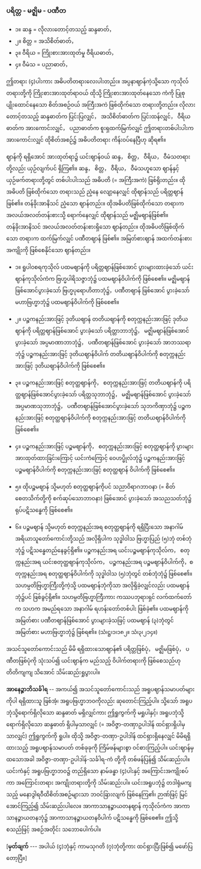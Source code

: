### ပရိတ္တ - မဇ္ဈိမ - ပဏီတ

- ၁။ ဆန္ဒ = လိုလားတောင့်တသည့် ဆန္ဒဓာတ်，
- ၂။ စိတ္တ = အသိစိတ်ဓာတ်，
- ၃။ ဝီရိယ = ကြိုးစားအားထုတ်မှု ဝီရိယဓာတ်，
- ၄။ ဝီမံသ = ပညာဓာတ်，

ဤတရား (၄)ပါးကား အဓိပတိတရားလေးပါးတည်း။ 
အပ္ပနာဈာန်ကဲ့သို့သော ကုသိုလ်တရားတို့ကို ကြိုးစားအားထုတ်ရာဝယ် ထိုသို့ ကြိုးစားအားထုတ်နေသော ကံကို ပြုစုပျိုးထောင်နေသော စိတ်အစဉ်ဝယ် အကြီးအကဲ ဖြစ်ထိုက်သော တရားတို့တည်း။ 
လိုလားတောင့်တသည့် ဆန္ဒဓာတ်က ပြင်းပြလျှင်， အသိစိတ်ဓာတ်က ပြင်းထန်လျှင်， ဝီရိယဓာတ်က အားကောင်းလျှင်， ပညာဓာတ်က စူးရှထက်မြက်လျှင် ဤတရားတစ်ပါးပါးက အားကောင်းလျှင် ထိုစိတ်အစဉ်၌ အဓိပတိတရား ကိန်းဝပ်နေပြီဟု ဆိုရ၏။

ဈာန်ကို ရရှိအောင် အားထုတ်ရာ၌ ယင်းဈာန်ဝယ် ဆန္ဒ， စိတ္တ， ဝီရိယ， ဝီမံသတရားတို့လည်း ယှဉ်လျက်ပင် ရှိကြ၏။ 
ဆန္ဒ， စိတ္တ， ဝီရိယ， ဝီမံသဟူသော ဈာန်နှင့်ယှဉ်ဖက်တရားတို့တွင် တစ်ပါးပါးသည် အဓိပတိ (= အကြီးအကဲ) ဖြစ်ရိုးတည်း။ 
ထိုအဓိပတိ ဖြစ်ထိုက်သော တရားသည် ညံ့နေ လျော့နေလျှင် ထိုဈာန်သည် ပရိတ္တဈာန် ဖြစ်၏။ တန်ခိုးအာနိသင် ညံ့သော ဈာန်တည်း။ 
ထိုအဓိပတိဖြစ်ထိုက်သော တရားက အလယ်အလတ်တန်းစားသို့ ရောက်နေလျှင် ထိုဈာန်သည် မဇ္ဈိမဈာန်ဖြစ်၏။ 
တန်ခိုးအာနိသင် အလယ်အလတ်တန်းစားရှိသော ဈာန်တည်း။ 
ထိုအဓိပတိဖြစ်ထိုက်သော တရားက ထက်မြက်လျှင် ပဏီတဈာန် ဖြစ်၏။ 
အမြတ်စားဈာန် အထက်တန်းစား အကျိုးကို ဖြစ်စေနိုင်သော ဈာန်တည်း။

- ၁။ ရူပါဝစရကုသိုလ် ပထမဈာန်ကို ပရိတ္တဈာန်ဖြစ်အောင် ပွားများထားခဲ့သော် ယင်းဈာန်ကုသိုလ်ကံက ဗြဟ္မပါရိသဇ္ဇာဘုံ၌ ပထမဈာန်ဝိပါက်ကို ဖြစ်စေ၏။ 
မဇ္ဈိမဈာန် ဖြစ်အောင်ပွားခဲ့သော် ဗြဟ္မပုရောဟိတာဘုံ၌，ပဏီတဈာန် ဖြစ်အောင် ပွားခဲ့သော် မဟာဗြဟ္မာဘုံ၌ ပထမဈာန်ဝိပါက်ကို ဖြစ်စေ၏။

- ၂။ ပဉ္စကနည်းအားဖြင့် ဒုတိယဈာန် တတိယဈာန်ကို စတုက္ကနည်းအားဖြင့် ဒုတိယဈာန်ကို ပရိတ္တဈာန်ဖြစ်အောင် ပွားခဲ့သော် ပရိတ္တာဘာဘုံ၌， မဇ္ဈိမဈာန်ဖြစ်အောင် ပွားခဲ့သော် အပ္ပမာဏာဘာဘုံ၌， ပဏီတဈာန်ဖြစ်အောင် ပွားခဲ့သော် အာဘဿရာဘုံ၌ ပဉ္စကနည်းအားဖြင့် ဒုတိယဈာန်ဝိပါက် တတိယဈာန်ဝိပါက်ကို စတုက္ကနည်းအားဖြင့် ဒုတိယဈာန်ဝိပါက်ကို ဖြစ်စေ၏။

- ၃။ ပဉ္စကနည်းအားဖြင့် စတုတ္ထဈာန်ကို， စတုက္ကနည်းအားဖြင့် တတိယဈာန်ကို ပရိတ္တဈာန်ဖြစ်အောင်ပွားခဲ့သော် ပရိတ္တသုဘာဘုံ၌， မဇ္ဈိမဈာန်ဖြစ်အောင် ပွားခဲ့သော် အပ္ပမာဏသုဘာဘုံ၌， ပဏီတဈာန်ဖြစ်အောင်ပွားခဲ့သော် သုဘကိဏှာဘုံ၌ ပဉ္စကနည်းအားဖြင့် စတုတ္ထဈာန်ဝိပါက်ကို စတုက္ကနည်းအားဖြင့် တတိယဈာန်ဝိပါက်ကို ဖြစ်စေ၏။

- ၄။ ပဉ္စကနည်းအားဖြင့် ပဉ္စမဈာန်ကို， စတုက္ကနည်းအားဖြင့် စတုတ္ထဈာန်ကို ပွားများ အားထုတ်ထားခြင်းကြောင့် ယင်းကံကြောင့် ဝေဟပ္ဖိုလ်ဘုံ၌ ပဉ္စကနည်းအားဖြင့် ပဉ္စမဈာန်ဝိပါက်ကို စတုက္ကနည်းအားဖြင့် စတုတ္ထဈာန် ဝိပါက်ကို ဖြစ်စေ၏။

- ၅။ ထိုပဉ္စမဈာန် သို့မဟုတ် စတုတ္ထဈာန်ကိုပင် သညာဝိရာဂဘာဝနာ (= စိတ်စေတသိက်တို့ကို စက်ဆုပ်သောဘာဝနာ) ဖြစ်အောင် ပွားခဲ့သော် အသညသတ်ဘုံ၌ ရုပ်ပဋိသန္ဓေကို ဖြစ်စေ၏။

- ၆။ ပဉ္စမဈာန် သို့မဟုတ် စတုက္ကနည်းအရ စတုတ္ထဈာန်ကို ရရှိပြီးသော အနာဂါမ်အရိယာသူတော်ကောင်းတို့သည် အလိုရှိပါက သုဒ္ဓါဝါသ ဗြဟ္မာပြည် (၅)ဘုံ တစ်ဘုံဘုံ၌ ပဋိသန္ဓေတည်နေခွင့်ရှိ၏။ 
ပဉ္စကနည်းအရ ယင်းပဉ္စမဈာန်ကုသိုလ်က， စတုက္ကနည်းအရ ယင်းစတုတ္ထဈာန်ကုသိုလ်က， ပဉ္စကနည်းအရ ပဉ္စမဈာန်ဝိပါက်ကို，စတုက္ကနည်းအရ စတုတ္ထဈာန်ဝိပါက်ကို သုဒ္ဓါဝါသ (၅)ဘုံတွင် တစ်ဘုံဘုံ၌ ဖြစ်စေ၏။ 
သဟမ္ပတိဗြဟ္မာကြီးတို့ကဲ့သို့ ပထမဈာန်ဘုံကိုသာ အလိုရှိခဲ့လျှင်လည်း ပထမဈာန်ဘုံ၌ပင် ဖြစ်ခွင့်ရှိ၏။ 
သဟမ္ပတိဗြဟ္မာကြီးကား ကဿပဘုရားရှင် လက်ထက်တော်က သဟက အမည်ရသော အနာဂါမ် ရဟန်းတော်တစ်ပါး ဖြစ်ခဲ့၏။ 
ပထမဈာန်ကို အမြတ်စား ပဏီတဈာန်ဖြစ်အောင် ပွားများခဲ့သဖြင့် ပထမဈာန် (၃)ဘုံတွင် အမြတ်စား မဟာဗြဟ္မာဘုံ၌ ဖြစ်ရ၏။
(သံ၊ဋ္ဌ၊၁၊၁၈၂။ သံ၊၃၊၂၁၄။)

အသင်သူတော်ကောင်းသည် မိမိ ရရှိထားသောဈာန်၏ ပရိတ္တဖြစ်ပုံ， မဇ္ဈိမဖြစ်ပုံ， ပဏီတဖြစ်ပုံကို သုံးသပ်၍ ယင်းဈာန်က မည်သည့် ဝိပါက်တရားကို ဖြစ်စေသည်ဟု တိတိကျကျ သိအောင် သိမ်းဆည်းရှုပွားပါ။

**အာနေဉ္ဇာဘိသင်္ခါရ** -- အကယ်၍ အသင်သူတော်ကောင်းသည် အရူပဈာန်သမာပတ်များကိုပါ ရရှိထားသူ ဖြစ်အံ့၊ အရူပဗြဟ္မာဘဝကိုလည်း ဆုတောင်းကြည့်ပါ။ 
သို့သော် အရူပဘုံသို့ရောက်ရှိလိုသော ဆန္ဒဓာတ် မရှိလျှင်ကား ဤရှုကွက်ကို မရှုပါနှင့်၊ အရူပဘုံသို့ ရောက်ရှိလိုသော ဆန္ဒဓာတ် ရှိပါမှသာလျှင် (= အဝိဇ္ဇာ-တဏှာဥပါဒါန် ထင်ရှားရှိပါမှသာလျှင်) ဤရှုကွက်ကို ရှုပါ။ 
ထိုသို့ အဝိဇ္ဇာ-တဏှာ-ဥပါဒါန် ထင်ရှားရှိနေလျှင် မိမိရရှိထားသည့် အရူပဈာန်သမာပတ် တစ်ခုခုကို ကြိမ်ဖန်များစွာ ဝင်စားကြည့်ပါ။ 
ယင်းဈာန်မှ ထသောအခါ အဝိဇ္ဇာ-တဏှာ-ဥပါဒါန်-သင်္ခါရ-ကံ တို့ကို တစ်ဖန်ပြန်၍ သိမ်းဆည်းပါ။ 
ယင်းကံနှင့် အရူပဗြဟ္မာဘဝ၌ တည်ရှိသော နာမ်ခန္ဓာ (၄)ပါးနှင့် အကြောင်းအကျိုးစပ်ကာ အကြောင်းတရား အကျိုးတရားတို့ကို သိမ်းဆည်းပါ။ 
ယင်းအရူပဘုံ၌ တဒါရုံမကျသည့် မနောဒွါရဝီထိစိတ်အစဉ်များသာ ဘဝင်ခြားလျက် ဖြစ်နေကြ၏၊ ဉာဏ်ဖြင့် မြင်အောင်ကြည့်၍ သိမ်းဆည်းပါလေ။ 
အာကာသာနဉ္စာယတနဈာန် ကုသိုလ်ကံက အာကာသာနဉ္စာယတနဘုံ၌ အာကာသာနဉ္စာယတနဝိပါက် ပဋိသန္ဓေကို ဖြစ်စေ၏။ 
ဤသို့ စသည်ဖြင့် အစဉ်အတိုင်း သဘောပေါက်ပါ။

[**မှတ်ချက်** --- အပါယ် (၄)ဘုံနှင့် ကာမသုဂတိ (၇)ဘုံတို့ကား ထင်ရှားပြီးဖြစ်၍ မဖော်ပြတော့ပြီ။]

